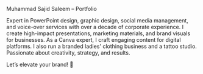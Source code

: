 Muhammad Sajid Saleem – Portfolio

Expert in PowerPoint design, graphic design, social media management, and voice-over services with over a decade of corporate experience. I create high-impact presentations, marketing materials, and brand visuals for businesses. As a Canva expert, I craft engaging content for digital platforms. I also run a branded ladies' clothing business and a tattoo studio. Passionate about creativity, strategy, and results.

Let’s elevate your brand! 🚀
